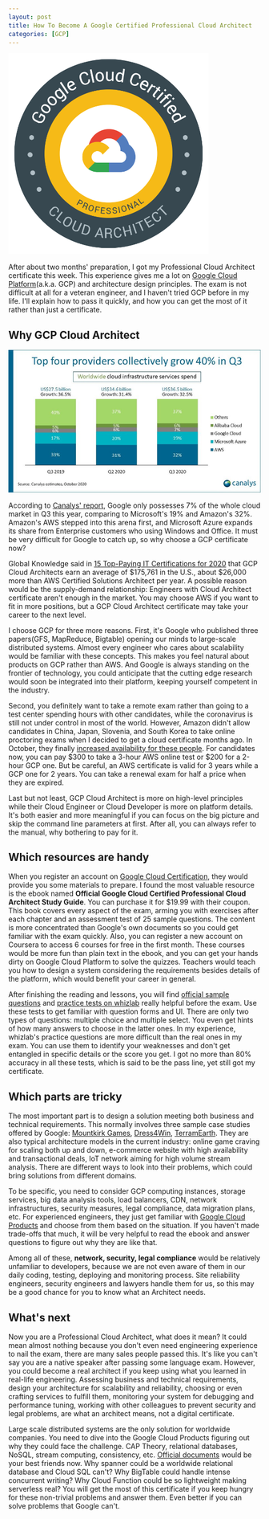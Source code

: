 ```yaml
---
layout: post
title: How To Become A Google Certified Professional Cloud Architect
categories: [GCP]
---
```


![GCP Professional Cloud Architect](/images/badge.png)

After about two months' preparation, I got my Professional Cloud Architect certificate this week. This experience gives me a lot on [Google Cloud Platform](https://cloud.google.com/)(a.k.a. GCP) and architecture design principles. The exam is not difficult at all for a veteran engineer, and I haven't tried GCP before in my life. I'll explain how to pass it quickly, and how you can get the most of it rather than just a certificate.
<!--more-->

## Why GCP Cloud Architect

![2020 Q3 Cloud Market Shares](/images/Q3-Cloud-Shares.jpg)

According to [Canalys' report](https://www.canalys.com/newsroom/worldwide-cloud-market-q320), Google only possesses 7% of the whole cloud market in Q3 this year, comparing to Microsoft's 19% and Amazon's 32%. Amazon's AWS stepped into this arena first, and Microsoft Azure expands its share from Enterprise customers who using Windows and Office. It must be very difficult for Google to catch up, so why choose a GCP certificate now?

Global Knowledge said in [15 Top-Paying IT Certifications for 2020](https://www.globalknowledge.com/us-en/resources/resource-library/articles/top-paying-certifications/) that GCP Cloud Architects earn an average of $175,761 in the U.S., about $26,000 more than AWS Certified Solutions Architect per year. A possible reason would be the supply-demand relationship: Engineers with Cloud Architect certificate aren't enough in the market. You may choose AWS if you want to fit in more positions, but a GCP Cloud Architect certificate may take your career to the next level.

I choose GCP for three more reasons. First, it's Google who published three papers(GFS, MapReduce, Bigtable) opening our minds to large-scale distributed systems. Almost every engineer who cares about scalability would be familiar with these concepts. This makes you feel natural about products on GCP rather than AWS. And Google is always standing on the frontier of technology, you could anticipate that the cutting edge research would soon be integrated into their platform, keeping yourself competent in the industry.

Second, you definitely want to take a remote exam rather than going to a test center spending hours with other candidates, while the coronavirus is still not under control in most of the world. However, Amazon didn't allow candidates in China, Japan, Slovenia,  and South Korea to take online proctoring exams when I decided to get a cloud certificate months ago. In October, they finally [increased availability for these people](https://aws.amazon.com/about-aws/whats-new/2020/09/increased-availability-for-aws-certification-exam-online-proctoring/). For candidates now, you can pay $300 to take a 3-hour AWS online test or $200 for a 2-hour GCP one. But be careful, an AWS certificate is valid for 3 years while a GCP one for 2 years. You can take a renewal exam for half a price when they are expired.

Last but not least, GCP Cloud Architect is more on high-level principles while their Cloud Engineer or Cloud Developer is more on platform details. It's both easier and more meaningful if you can focus on the big picture and skip the command line parameters at first. After all, you can always refer to the manual, why bothering to pay for it.

## Which resources are handy

When you register an account on [Google Cloud Certification](https://cloud.google.com/certification),  they would provide you some materials to prepare. I found the most valuable resource is the ebook named **Official Google Cloud Certified Professional Cloud Architect Study Guide**. You can purchase it for $19.99 with their coupon. This book covers every aspect of the exam, arming you with exercises after each chapter and an assessment test of 25 sample questions. The content is more concentrated than Google's own documents so you could get familiar with the exam quickly. Also, you can register a new account on Coursera to access 6 courses for free in the first month. These courses would be more fun than plain text in the ebook, and you can get your hands dirty on Google Cloud Platform to solve the quizzes. Teachers would teach you how to design a system considering the requirements besides details of the platform, which would benefit your career in general.

After finishing the reading and lessons, you will find [official sample questions](https://cloud.google.com/certification/sample-questions/cloud-architect) and [practice tests on whizlab](https://www.whizlabs.com/learn/course/gcc-pca-pt/) really helpful before the exam. Use these tests to get familiar with question forms and UI. There are only two types of questions: multiple choice and multiple select. You even get hints of how many answers to choose in the latter ones. In my experience, whizlab's practice questions are more difficult than the real ones in my exam. You can use them to identify your weaknesses and don't get entangled in specific details or the score you get. I got no more than 80% accuracy in all these tests, which is said to be the pass line, yet still got my certificate.

## Which parts are tricky

The most important part is to design a solution meeting both business and technical requirements. This normally involves three sample case studies offered by Google: [Mountkirk Games](https://cloud.google.com/certification/guides/cloud-architect/casestudy-mountkirkgames-rev2), [Dress4Win](https://cloud.google.com/certification/guides/cloud-architect/casestudy-dress4win-rev2), [TerramEarth](https://cloud.google.com/certification/guides/cloud-architect/casestudy-terramearth-rev2). They are also typical architecture models in the current industry: online game craving for scaling both up and down, e-commerce website with high availability and transactional deals, IoT network aiming for high volume stream analysis. There are different ways to look into their problems, which could bring solutions from different domains. 

To be specific, you need to consider GCP computing instances, storage services, big data analysis tools, load balancers, CDN, network infrastructures, security measures, legal compliance, data migration plans, etc. For experienced engineers, they just get familiar with [Google Cloud Products](https://cloud.google.com/products) and choose from them based on the situation. If you haven't made trade-offs that much, it will be very helpful to read the ebook and answer questions to figure out why they are like that.

Among all of these, **network, security, legal compliance** would be relatively unfamiliar to developers, because we are not even aware of them in our daily coding, testing, deploying and monitoring process. Site reliability engineers, security engineers and lawyers handle them for us, so this may be a good chance for you to know what an Architect needs.

## What's next

Now you are a Professional Cloud Architect, what does it mean? It could mean almost nothing because you don't even need engineering experience to nail the exam, there are many sales people passed this. It's like you can't say you are a native speaker after passing some language exam. However, you could become a real architect if you keep using what you learned in real-life engineering. Assessing business and technical requirements, design your architecture for scalability and reliability, choosing or even crafting services to fulfill them, monitoring your system for debugging and performance tuning, working with other colleagues to prevent security and legal problems, are what an architect means, not a digital certificate.

Large scale distributed systems are the only solution for worldwide companies. You need to dive into the Google Cloud Products figuring out why they could face the challenge. CAP Theory, relational databases, NoSQL, stream computing, consistency, etc. [Official documents](https://cloud.google.com/docs) would be your best friends now. Why spanner could be a worldwide relational database and Cloud SQL can't? Why BigTable could handle intense concurrent writing? Why Cloud Function could be so lightweight making serverless real? You will get the most of this certificate if you keep hungry for these non-trivial problems and answer them. Even better if you can solve problems that Google can't.